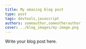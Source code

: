 ```yaml
---
title: My amazing blog post
type: post
tags: devtools,javascript
authors: someauthor,someotherauthor
cover: ../blog_images/my-image.png
---
```


Write your blog post here.
